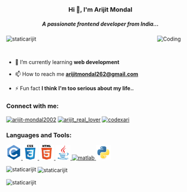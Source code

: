 <h3 align="center">Hi 👋, I'm Arijit Mondal</h3>
<h5 align="center">A passionate frontend developer from India...</h5>
<img align="right" alt="Coding" width="100" src="https://monophy.com/media/du3J3cXyzhj75IOgvA/monophy.gif">


<p align="left"> <img src="https://komarev.com/ghpvc/?username=staticarijit&label=Profile%20views&color=0e75b6&style=flat" alt="staticarijit" /> </p>

<p align="left"> <a href="https://twitter.com/" target="blank"><img src="https://img.shields.io/twitter/follow/?logo=twitter&style=for-the-badge" alt="" /></a> </p>

- 🌱 I’m currently learning **web development**

- 📫 How to reach me **arijitmondal262@gmail.com**

- ⚡ Fun fact **I think I'm too serious about my life..**

<h3 align="left">Connect with me:</h3>
<p align="left">
<a href="https://linkedin.com/in/arijit-mondal2002" target="blank"><img align="center" src="https://raw.githubusercontent.com/rahuldkjain/github-profile-readme-generator/master/src/images/icons/Social/linked-in-alt.svg" alt="arijit-mondal2002" height="30" width="40" /></a>
<a href="https://instagram.com/arijit_real_lover" target="blank"><img align="center" src="https://raw.githubusercontent.com/rahuldkjain/github-profile-readme-generator/master/src/images/icons/Social/instagram.svg" alt="arijit_real_lover" height="30" width="40" /></a>
<a href="https://www.leetcode.com/codexari" target="blank"><img align="center" src="https://raw.githubusercontent.com/rahuldkjain/github-profile-readme-generator/master/src/images/icons/Social/leet-code.svg" alt="codexari" height="30" width="40" /></a>
</p>

<h3 align="left">Languages and Tools:</h3>
<p align="left"> <a href="https://www.cprogramming.com/" target="_blank" rel="noreferrer"> <img src="https://raw.githubusercontent.com/devicons/devicon/master/icons/c/c-original.svg" alt="c" width="40" height="40"/> </a> <a href="https://www.w3schools.com/css/" target="_blank" rel="noreferrer"> <img src="https://raw.githubusercontent.com/devicons/devicon/master/icons/css3/css3-original-wordmark.svg" alt="css3" width="40" height="40"/> </a> <a href="https://www.w3.org/html/" target="_blank" rel="noreferrer"> <img src="https://raw.githubusercontent.com/devicons/devicon/master/icons/html5/html5-original-wordmark.svg" alt="html5" width="40" height="40"/> </a> <a href="https://www.java.com" target="_blank" rel="noreferrer"> <img src="https://raw.githubusercontent.com/devicons/devicon/master/icons/java/java-original.svg" alt="java" width="40" height="40"/> </a> <a href="https://www.mathworks.com/" target="_blank" rel="noreferrer"> <img src="https://upload.wikimedia.org/wikipedia/commons/2/21/Matlab_Logo.png" alt="matlab" width="40" height="40"/> </a> <a href="https://www.python.org" target="_blank" rel="noreferrer"> <img src="https://raw.githubusercontent.com/devicons/devicon/master/icons/python/python-original.svg" alt="python" width="40" height="40"/> </a> </p>

<p><img align="left" src="https://github-readme-stats.vercel.app/api/top-langs?username=staticarijit&show_icons=true&locale=en&layout=compact" alt="staticarijit" /></p>

<p>&nbsp;<img align="center" src="https://github-readme-stats.vercel.app/api?username=staticarijit&show_icons=true&locale=en" alt="staticarijit" /></p>

<p><img align="center" src="https://github-readme-streak-stats.herokuapp.com/?user=staticarijit&" alt="staticarijit" /></p>

